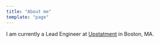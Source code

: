 ```yaml
---
title: "About me"
template: "page"
---
```


I am currently a Lead Engineer at [Upstatment](http://upstatement.com) in Boston, MA.
 
